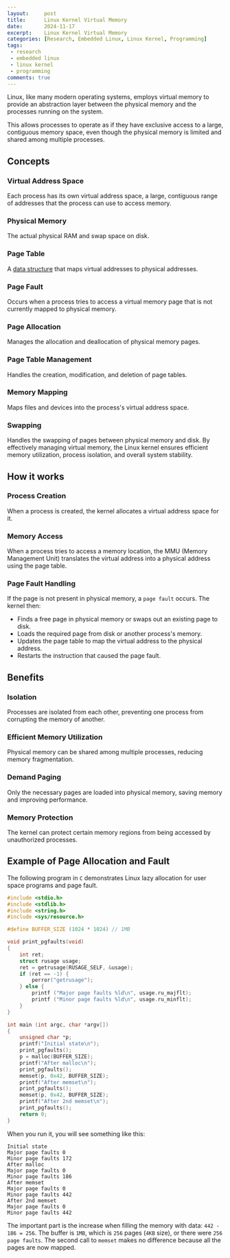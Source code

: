 ```yaml
---
layout:     post
title:      Linux Kernel Virtual Memory
date:       2024-11-17
excerpt:    Linux Kernel Virtual Memory
categories: [Research, Embedded Linux, Linux Kernel, Programming]
tags:
 - research
 - embedded linux
 - linux kernel
 - programming
comments: true
---
```


Linux, like many modern operating systems, employs virtual memory to provide an abstraction layer 
between the physical memory and the processes running on the system.

This allows processes to operate as if they have exclusive access to a large, contiguous memory 
space, even though the physical memory is limited and shared among multiple processes.

## Concepts

### Virtual Address Space

Each process has its own virtual address space, a large, contiguous range of addresses that the 
process can use to access memory.

### Physical Memory

The actual physical RAM and swap space on disk.

### Page Table

A [data structure][1] that maps virtual addresses to physical addresses.

### Page Fault

Occurs when a process tries to access a virtual memory page that is not currently mapped to physical memory.

### Page Allocation

Manages the allocation and deallocation of physical memory pages.

### Page Table Management

Handles the creation, modification, and deletion of page tables.

### Memory Mapping

Maps files and devices into the process's virtual address space.

### Swapping

Handles the swapping of pages between physical memory and disk.
By effectively managing virtual memory, the Linux kernel ensures efficient memory utilization, 
process isolation, and overall system stability.

## How it works

### Process Creation

When a process is created, the kernel allocates a virtual address space for it.

### Memory Access

When a process tries to access a memory location, the MMU (Memory Management Unit) translates the 
virtual address into a physical address using the page table.

### Page Fault Handling

If the page is not present in physical memory, a `page fault` occurs. The kernel then:
- Finds a free page in physical memory or swaps out an existing page to disk.
- Loads the required page from disk or another process's memory.
- Updates the page table to map the virtual address to the physical address.
- Restarts the instruction that caused the page fault.

## Benefits

### Isolation

Processes are isolated from each other, preventing one process from corrupting the memory of another.

### Efficient Memory Utilization

Physical memory can be shared among multiple processes, reducing memory fragmentation.

### Demand Paging

Only the necessary pages are loaded into physical memory, saving memory and improving performance.

### Memory Protection

The kernel can protect certain memory regions from being accessed by unauthorized processes.

## Example of Page Allocation and Fault

The following program in `C` demonstrates Linux lazy allocation for user space programs and page fault.

```c
#include <stdio.h>
#include <stdlib.h>
#include <string.h>
#include <sys/resource.h>

#define BUFFER_SIZE (1024 * 1024) // 1MB

void print_pgfaults(void)
{
    int ret;
    struct rusage usage;
    ret = getrusage(RUSAGE_SELF, &usage);
    if (ret == -1) {
        perror("getrusage");
    } else {
        printf ("Major page faults %ld\n", usage.ru_majflt);
        printf ("Minor page faults %ld\n", usage.ru_minflt);
    }
}

int main (int argc, char *argv[])
{
    unsigned char *p;
    printf("Initial state\n");
    print_pgfaults();
    p = malloc(BUFFER_SIZE);
    printf("After malloc\n");
    print_pgfaults();
    memset(p, 0x42, BUFFER_SIZE);
    printf("After memset\n");
    print_pgfaults();
    memset(p, 0x42, BUFFER_SIZE);
    printf("After 2nd memset\n");
    print_pgfaults();
    return 0;
}
```

When you run it, you will see something like this:

```shell
Initial state
Major page faults 0
Minor page faults 172
After malloc
Major page faults 0
Minor page faults 186
After memset
Major page faults 0
Minor page faults 442
After 2nd memset
Major page faults 0
Minor page faults 442
```

The important part is the increase when filling the memory with data: `442 - 186 = 256`. 
The buffer is `1MB`, which is `256` pages (`4KB` size), or there were `256 page faults`. 
The second call to `memset` makes no difference because all the pages are now mapped.

[1]: https://en.wikipedia.org/wiki/Page_table
